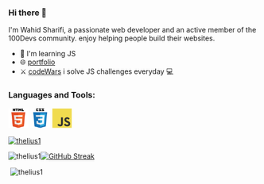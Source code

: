 ### Hi there 👋

I'm Wahid Sharifi, a passionate web developer and an active member of the 100Devs community. enjoy helping people build their websites.

- 🌱 I'm learning JS
- 🌐 <a href="https://wahidsharifi.vercel.app" target="_blank">portfolio</a>
- ⚔️ <a href="https://www.codewars.com/users/wahidahsharifi">codeWars</a> i solve JS challenges everyday 💻

<h3 align="left">Languages and Tools:</h3>
<p align="left">
             <a href="https://www.w3.org/html/" target="_blank" rel="noreferrer"><img src="https://raw.githubusercontent.com/devicons/devicon/master/icons/html5/html5-original-wordmark.svg" alt="html5" width="40" height="40"/></a>
             <a href="https://www.w3schools.com/css/" target="_blank" rel="noreferrer"><img src="https://raw.githubusercontent.com/devicons/devicon/master/icons/css3/css3-original-wordmark.svg" alt="css3" width="40" height="40"/></a>
             <a href="https://developer.mozilla.org/en-US/docs/Web/JavaScript" target="_blank" rel="noreferrer"><img src="https://raw.githubusercontent.com/devicons/devicon/master/icons/javascript/javascript-original.svg" alt="javascript" width="40" height="40"/> 
</p>

<p align="left"> <img src="https://komarev.com/ghpvc/?username=wahidahsharifi&label=Profile%20views&color=0e75b6&style=flat" alt="thelius1" /> </p>
<p><img align="left" src="https://github-readme-stats.vercel.app/api/top-langs?username=wahidahsharifi&show_icons=true&locale=en&layout=compact" alt="thelius1" /></p>
<a href="https://git.io/streak-stats"><img src="https://github-readme-streak-stats.herokuapp.com?user=wahidahsharifi" alt="GitHub Streak" /></a>
<p>&nbsp;<img align="center" src="https://github-readme-stats.vercel.app/api?username=wahidahsharifi&show_icons=true&locale=en" alt="thelius1" /></p>
